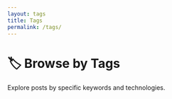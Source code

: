 ```yaml
---
layout: tags
title: Tags
permalink: /tags/
---
```


# 🏷️ Browse by Tags

Explore posts by specific keywords and technologies.
